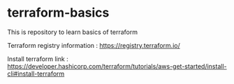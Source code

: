 # terraform-basics

This is repository to learn basics of terraform

Terraform registry information : https://registry.terraform.io/

Install terraform link : https://developer.hashicorp.com/terraform/tutorials/aws-get-started/install-cli#install-terraform


